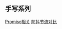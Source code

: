 ## 手写系列
[Promise相关](/wheels/promise/Promise.allSettled.md)
[防抖节流对比](/wheels/base/debounce_throttle.md)